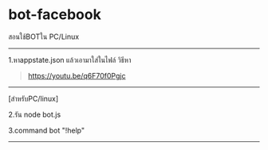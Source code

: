 # bot-facebook

สอนใช้BOTใน PC/Linux
____________________________
1.หาappstate.json แล้วเอามาใส่ในไฟล์
วิธีหา
>https://youtu.be/q6F70f0Pgjc
____________________________
[สำหรับPC/linux]

2.รัน node bot.js 

3.command bot "!help"
____________________________
